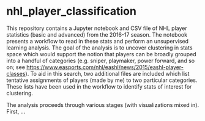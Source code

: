 # nhl_player_classification

This repository contains a Jupyter notebook and CSV file of NHL player statistics (basic and advanced) from the 2016-17 season.  The notebook presents a workflow to read in these stats and perform an unsupervised learning analysis.  The goal of the analysis is to uncover clustering in stats space which would support the notion that players can be broadly grouped into a handful of categories (e.g. sniper, playmaker, power forward, and so on; see https://www.easports.com/nhl/eashl/news/2015/eashl-player-classes).  To aid in this search, two additional files are included which list tentative assignments of players (made by me) to two particular categories.  These lists have been used in the workflow to identify stats of interest for clustering.

The analysis proceeds through various stages (with visualizations mixed in).  First, ...

